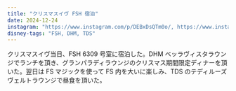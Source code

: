 ```yaml
---
title: "クリスマスイヴ FSH 宿泊"
date: 2024-12-24
instagram: "https://www.instagram.com/p/DEBxDsQTm0o/, https://www.instagram.com/p/DEKZXKCzKJ3/, https://www.instagram.com/p/DEEUNLpTinZ/, https://www.instagram.com/p/DEKZXKCzKJ3/, https://www.instagram.com/p/DEIRGUUTD1b/, https://www.instagram.com/p/DEMCv-OTcT9/?img_index=1, https://www.instagram.com/p/DEOtNVDThsZ/?img_index=1"
disney-tags: "FSH, DHM, TDS"
---
```


クリスマスイヴ当日、FSH 6309 号室に宿泊した。DHM ベッラヴィスタラウンジでランチを頂き、グランパラディラウンジのクリスマス期間限定ディナーを頂いた。翌日は FS マジックを使って FS 内を大いに楽しみ、TDS のテディルーズヴェルトラウンジで昼食を頂いた。 